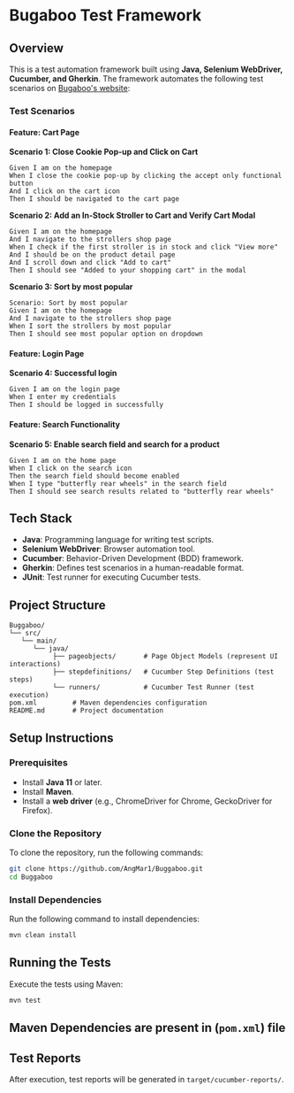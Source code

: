 # Bugaboo Test Framework

## Overview
This is a test automation framework built using **Java, Selenium WebDriver, Cucumber, and Gherkin**. The framework automates the following test scenarios on [Bugaboo's website](https://www.bugaboo.com/us-en):


### Test Scenarios

#### Feature: Cart Page

**Scenario 1: Close Cookie Pop-up and Click on Cart**

```gherkin
Given I am on the homepage
When I close the cookie pop-up by clicking the accept only functional button
And I click on the cart icon
Then I should be navigated to the cart page
```
**Scenario 2: Add an In-Stock Stroller to Cart and Verify Cart Modal**

```gherkin
Given I am on the homepage
And I navigate to the strollers shop page
When I check if the first stroller is in stock and click "View more"
And I should be on the product detail page
And I scroll down and click "Add to cart"
Then I should see "Added to your shopping cart" in the modal
```  
**Scenario 3: Sort by most popular**
```gherkin
Scenario: Sort by most popular
Given I am on the homepage
And I navigate to the strollers shop page
When I sort the strollers by most popular
Then I should see most popular option on dropdown
```

#### Feature: Login Page
**Scenario 4: Successful login**
 
```gherkin 
Given I am on the login page
When I enter my credentials
Then I should be logged in successfully
``` 

#### Feature: Search Functionality
**Scenario 5: Enable search field and search for a product**

```gherkin
Given I am on the home page
When I click on the search icon
Then the search field should become enabled
When I type "butterfly rear wheels" in the search field
Then I should see search results related to "butterfly rear wheels"
```
  
## Tech Stack
- **Java**: Programming language for writing test scripts.
- **Selenium WebDriver**: Browser automation tool.
- **Cucumber**: Behavior-Driven Development (BDD) framework.
- **Gherkin**: Defines test scenarios in a human-readable format.
- **JUnit**: Test runner for executing Cucumber tests.

## Project Structure
```text
Buggaboo/
└── src/
   └── main/
      └── java/
           ├── pageobjects/       # Page Object Models (represent UI interactions)
           ├── stepdefinitions/   # Cucumber Step Definitions (test steps)
           └── runners/           # Cucumber Test Runner (test execution)
pom.xml         # Maven dependencies configuration
README.md       # Project documentation
```

## Setup Instructions
### Prerequisites
- Install **Java 11** or later.
- Install **Maven**.
- Install a **web driver** (e.g., ChromeDriver for Chrome, GeckoDriver for Firefox).

### Clone the Repository

To clone the repository, run the following commands:

```sh
git clone https://github.com/AngMar1/Buggaboo.git
cd Buggaboo
```

### Install Dependencies
Run the following command to install dependencies:
```sh
mvn clean install
```

## Running the Tests
Execute the tests using Maven:
```sh
mvn test
```

## Maven Dependencies are present in (`pom.xml`) file 

## Test Reports
After execution, test reports will be generated in `target/cucumber-reports/`.


